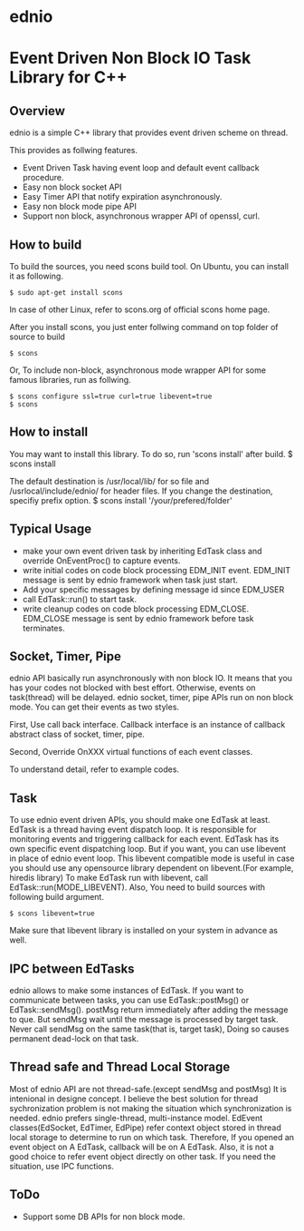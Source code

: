 ednio
=====

# Event Driven Non Block IO Task Library for C++

Overview
--------

ednio is a simple C++ library that provides event driven scheme on thread.

This provides as follwing features.

- Event Driven Task having event loop and default event callback procedure.
- Easy non block socket API
- Easy Timer API that notify expiration asynchronously.
- Easy non block mode pipe API
- Support non block, asynchronous wrapper API of openssl, curl.

How to build
------------

To build the sources, you need scons build tool. 
On Ubuntu, you can install it as following.

	$ sudo apt-get install scons

In case of other Linux, refer to scons.org of official scons home page.

After you install scons, you just enter follwing command on top folder of source to build

	$ scons

Or, To include non-block, asynchronous mode wrapper API for some famous libraries, run as follwing.

	$ scons configure ssl=true curl=true libevent=true
	$ scons


How to install
--------------
You may want to install this library. To do so, run 'scons install' after build.
	$ scons install

The default destination is /usr/local/lib/ for so file and /usrlocal/include/ednio/ for header files. If you change the destination, specifiy prefix option.
	$ scons install '/your/prefered/folder'

Typical Usage
-------------
- make your own event driven task by inheriting EdTask class and override OnEventProc() to capture events.
- write initial codes on code block processing EDM_INIT event. EDM_INIT message is sent by ednio framework when task just start.
- Add your specific messages by defining message id since EDM_USER
- call EdTask::run() to start task.
- write cleanup codes on code block processing EDM_CLOSE. EDM_CLOSE message is sent by ednio framework before task terminates.


Socket, Timer, Pipe
-------------------
ednio API basically run asynchronously with non block IO.
It means that you has your codes not blocked with best effort.
Otherwise, events on task(thread) will be delayed.
ednio socket, timer, pipe APIs run on non block mode.
You can get their events as two styles.

First, Use call back interface.
Callback interface is an instance of callback abstract class of socket, timer, pipe.

Second, Override OnXXX virtual functions of each event classes.

To understand detail, refer to example codes.

Task
----
To use ednio event driven APIs, you should make one EdTask at least.
EdTask is a thread having event dispatch loop.
It is responsible for monitoring events and triggering callback for each event.
EdTask has its own specific event dispatching loop. But if you want, you can use libevent in place of ednio event loop. This libevent compatible mode is useful in case you should use any opensource library dependent on libevent.(For example, hiredis library)
To make EdTask run with libevent, call EdTask::run(MODE_LIBEVENT).
Also, You need to build sources with following build argument.

	$ scons libevent=true
Make sure that libevent library is installed on your system in advance as well.



IPC between EdTasks
-------------------
ednio allows to make some instances of EdTask.
If you want to communicate between tasks, you can use EdTask::postMsg() or EdTask::sendMsg().
postMsg return immediately after adding the message to que. But sendMsg wait until the message is processed by target task.
Never call sendMsg on the same task(that is, target task), Doing so causes permanent dead-lock on that task.


Thread safe and Thread Local Storage
------------------------------------
Most of ednio API are not thread-safe.(except sendMsg and postMsg)
It is intenional in designe concept. 
I believe the best solution for thread sychronization problem is not making the situation which synchronization is needed.
ednio prefers single-thread, multi-instance model.
EdEvent classes(EdSocket, EdTimer, EdPipe) refer context object stored in thread local storage to determine to run on which task. Therefore, If you opened an event object on A EdTask, callback will be on A EdTask. Also, it is not a good choice to refer event object directly on other task. If you need the situation, use IPC functions.


ToDo
----
- Support some DB APIs for non block mode.




